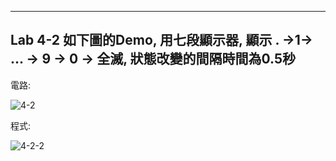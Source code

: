 ____
Lab 4-2 如下圖的Demo, 用七段顯示器, 顯示 . →1→ ... → 9 → 0 → 全滅, 狀態改變的間隔時間為0.5秒
----
電路:

![4-2](https://user-images.githubusercontent.com/89326999/137607715-fab73a08-8134-4533-9e46-1bec8078b6e7.png)

程式:

![4-2-2](https://user-images.githubusercontent.com/89326999/137607718-5c7fcc1c-0092-4983-9f27-307ce588d94a.png)

